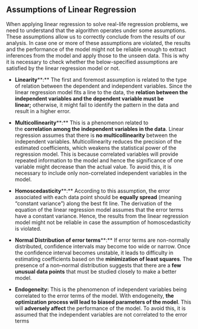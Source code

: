 ## Assumptions of Linear Regression

When applying linear regression to solve real-life regression problems, we need to understand that the algorithm operates under some assumptions. These assumptions allow us to correctly conclude from the results of our analysis. In case one or more of these assumptions are violated, the results and the performance of the model might not be reliable enough to extract inferences from the model and apply those to the unseen data. This is why it is necessary to check whether the below-specified assumptions are satisfied by the linear regression model or not.

- **Linearity****:** The first and foremost assumption is related to the type of relation between the dependent and independent variables. Since the linear regression model fits a line to the data, the **relation between the independent variables and the dependent variable must be linear;** otherwise, it might fail to identify the pattern in the data and result in a higher error. 

- **Multicollinearity****:** This is a phenomenon related to the **correlation among the independent variables in the data**. Linear regression assumes that there is **no multicollinearity** between the independent variables. Multicollinearity reduces the precision of the estimated coefficients, which weakens the statistical power of the regression model. This is because correlated variables will provide repeated information to the model and hence the significance of one variable might decrease than the actual value. To avoid this, it is necessary to include only non-correlated independent variables in the model.

- **Homoscedasticity****:** According to this assumption, the error associated with each data point should be **equally spread** (meaning “constant variance”) along the best fit line. The derivation of the equation of the linear regression model assumes that the error terms have a constant variance. Hence, the results from the linear regression model might not be reliable in case the assumption of homoscedasticity is violated.

- **Normal Distribution of error terms****:** If error terms are non-normally distributed, confidence intervals may become too wide or narrow. Once the confidence interval becomes unstable, it leads to difficulty in estimating coefficients based on the **minimization of least squares**. The presence of a non–normal distribution suggests that there are a **few unusual data points** that must be studied closely to make a better model.

- **Endogeneity:** This is the phenomenon of independent variables being correlated to the error terms of the model. With endogeneity, **the optimization process will lead to biased parameters of the model**. This will **adversely affect** the performance of the model. To avoid this, it is assumed that the independent variables are not correlated to the error terms